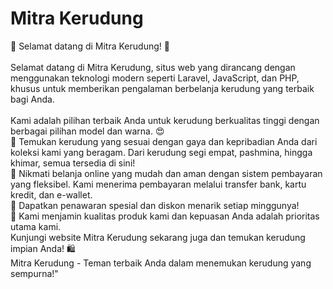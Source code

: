 # **Mitra Kerudung**

🌟 Selamat datang di Mitra Kerudung! 🌟<br><br>
Selamat datang di Mitra Kerudung, situs web yang dirancang dengan menggunakan teknologi modern seperti Laravel, JavaScript, dan PHP, khusus untuk memberikan pengalaman berbelanja kerudung yang terbaik bagi Anda.<br><br>
Kami adalah pilihan terbaik Anda untuk kerudung berkualitas tinggi dengan berbagai pilihan model dan warna. 😍<br>
🔹 Temukan kerudung yang sesuai dengan gaya dan kepribadian Anda dari koleksi kami yang beragam. Dari kerudung segi empat, pashmina, hingga khimar, semua tersedia di sini!<br>
🔹 Nikmati belanja online yang mudah dan aman dengan sistem pembayaran yang fleksibel. Kami menerima pembayaran melalui transfer bank, kartu kredit, dan e-wallet.<br>
🔹 Dapatkan penawaran spesial dan diskon menarik setiap minggunya!<br>
🔹 Kami menjamin kualitas produk kami dan kepuasan Anda adalah prioritas utama kami.<br>
Kunjungi website Mitra Kerudung sekarang juga dan temukan kerudung impian Anda! 🛍️<br>
Mitra Kerudung - Teman terbaik Anda dalam menemukan kerudung yang sempurna!"
